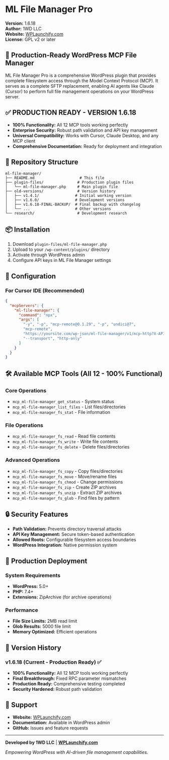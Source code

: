 # ML File Manager Pro

**Version:** 1.6.18  
**Author:** 1WD LLC  
**Website:** [WPLaunchify.com](https://wplaunchify.com)  
**License:** GPL v2 or later  

## 🚀 Production-Ready WordPress MCP File Manager

ML File Manager Pro is a comprehensive WordPress plugin that provides complete filesystem access through the Model Context Protocol (MCP). It serves as a complete SFTP replacement, enabling AI agents like Claude (Cursor) to perform full file management operations on your WordPress server.

## ✅ **PRODUCTION READY - VERSION 1.6.18**
- **100% Functionality:** All 12 MCP tools working perfectly
- **Enterprise Security:** Robust path validation and API key management
- **Universal Compatibility:** Works with Cursor, Claude Desktop, and any MCP client
- **Comprehensive Documentation:** Ready for deployment and integration

## 📁 Repository Structure

```
ml-file-manager/
├── README.md                    # This file
├── plugin-files/               # Production plugin files
│   └── ml-file-manager.php     # Main plugin file
├── old-versions/               # Version history
│   ├── v1.4.1/                # Initial working version
│   ├── v1.6.0/                # Development versions
│   ├── v1.6.18-FINAL-BACKUP/  # Final backup with changelog
│   └── ...                    # Other versions
└── research/                   # Development research
```

## 📦 Installation

1. Download `plugin-files/ml-file-manager.php`
2. Upload to your `/wp-content/plugins/` directory
3. Activate through WordPress admin
4. Configure API keys in ML File Manager settings

## 🔧 Configuration

### For Cursor IDE (Recommended)

```json
{
  "mcpServers": {
    "ml-file-manager": {
      "command": "npx",
      "args": [
        "-y", "-p", "mcp-remote@0.1.29", "-p", "undici@7",
        "mcp-remote",
        "https://yoursite.com/wp-json/ml-file-manager/v1/mcp-http?X-API-Key=YOUR_API_KEY",
        "--transport", "http-only"
      ]
    }
  }
}
```

## 🛠️ Available MCP Tools (All 12 - 100% Functional)

### Core Operations
- `mcp_ml-file-manager_get_status` - System status
- `mcp_ml-file-manager_list_files` - List files/directories  
- `mcp_ml-file-manager_fs_stat` - File information

### File Operations
- `mcp_ml-file-manager_fs_read` - Read file contents
- `mcp_ml-file-manager_fs_write` - Write file contents
- `mcp_ml-file-manager_fs_delete` - Delete files/directories

### Advanced Operations
- `mcp_ml-file-manager_fs_copy` - Copy files/directories
- `mcp_ml-file-manager_fs_move` - Move/rename files
- `mcp_ml-file-manager_fs_chmod` - Change permissions
- `mcp_ml-file-manager_fs_zip` - Create ZIP archives
- `mcp_ml-file-manager_fs_unzip` - Extract ZIP archives
- `mcp_ml-file-manager_fs_glob` - Find files by pattern

## 🔒 Security Features

- **Path Validation:** Prevents directory traversal attacks
- **API Key Management:** Secure token-based authentication
- **Allowed Roots:** Configurable filesystem access boundaries
- **WordPress Integration:** Native permission system

## 🚀 Production Deployment

### System Requirements
- **WordPress:** 5.0+
- **PHP:** 7.4+
- **Extensions:** ZipArchive (for archive operations)

### Performance
- **File Size Limits:** 2MB read limit
- **Glob Results:** 5000 file limit
- **Memory Optimized:** Efficient operations

## 🔄 Version History

### v1.6.18 (Current - Production Ready) ✅
- **100% Functionality:** All 12 MCP tools working perfectly
- **Final Breakthrough:** Fixed RPC parameter mismatches
- **Production Ready:** Comprehensive testing completed
- **Security Hardened:** Robust path validation

## 🤝 Support

- **Website:** [WPLaunchify.com](https://wplaunchify.com)
- **Documentation:** Available in WordPress admin
- **GitHub:** Issues and feature requests

---

**Developed by 1WD LLC** | **[WPLaunchify.com](https://wplaunchify.com)**

*Empowering WordPress with AI-driven file management capabilities.*